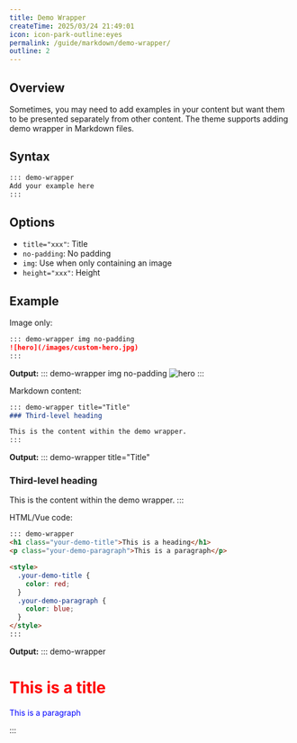 ```yaml
---
title: Demo Wrapper
createTime: 2025/03/24 21:49:01
icon: icon-park-outline:eyes
permalink: /guide/markdown/demo-wrapper/
outline: 2
---
```


## Overview

Sometimes, you may need to add examples in your content but want them to be presented separately from other content.
The theme supports adding demo wrapper in Markdown files.

## Syntax

````md
::: demo-wrapper
Add your example here
:::
````

## Options

- `title="xxx"`: Title
- `no-padding`: No padding
- `img`: Use when only containing an image
- `height="xxx"`: Height

## Example

Image only:

```md
::: demo-wrapper img no-padding
![hero](/images/custom-hero.jpg)
:::
```

**Output:**
::: demo-wrapper img no-padding
![hero](/images/custom-hero.jpg)
:::

Markdown content:

```md
::: demo-wrapper title="Title"
### Third-level heading

This is the content within the demo wrapper.
:::
```

**Output:**
::: demo-wrapper title="Title"

### Third-level heading

This is the content within the demo wrapper.
:::

HTML/Vue code:

```md
::: demo-wrapper
<h1 class="your-demo-title">This is a heading</h1>
<p class="your-demo-paragraph">This is a paragraph</p>

<style>
  .your-demo-title {
    color: red;
  }
  .your-demo-paragraph {
    color: blue;
  }
</style>
:::
```

**Output:**
::: demo-wrapper

<h1 class="your-demo-title">This is a title</h1>
<p class="your-demo-paragraph">This is a paragraph</p>

<style>
  .your-demo-title {
    color: red !important;
  }
  .your-demo-paragraph {
    color: blue !important;
  }
</style>

:::
